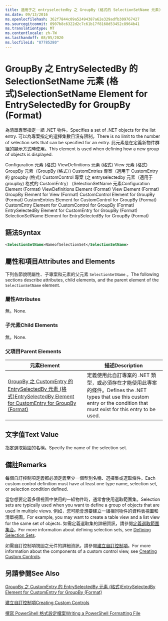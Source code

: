 ```yaml
---
title: 適用于之 entryselectedby 之 GroupBy (格式的 SelectionSetName 元素) |Microsoft Docs
ms.date: 09/13/2016
ms.openlocfilehash: 362f7844c09a52494387a62e329adfb309767427
ms.sourcegitcommit: 0907b8c6322d2c7c61b17f8168d53452c8964b41
ms.translationtype: MT
ms.contentlocale: zh-TW
ms.lasthandoff: 08/05/2020
ms.locfileid: "87785280"
---
```

# <a name="selectionsetname-element-for-entryselectedby-for-groupby-format"></a><span data-ttu-id="0ec63-102">GroupBy 之 EntrySelectedBy 的 SelectionSetName 元素 (格式)</span><span class="sxs-lookup"><span data-stu-id="0ec63-102">SelectionSetName Element for EntrySelectedBy for GroupBy (Format)</span></span>

<span data-ttu-id="0ec63-103">為清單專案指定一組 .NET 物件。</span><span class="sxs-lookup"><span data-stu-id="0ec63-103">Specifies a set of .NET objects for the list entry.</span></span> <span data-ttu-id="0ec63-104">可以為專案指定的選擇集數目沒有限制。</span><span class="sxs-lookup"><span data-stu-id="0ec63-104">There is no limit to the number of selection sets that can be specified for an entry.</span></span> <span data-ttu-id="0ec63-105">此元素是在定義新物件群組的顯示方式時使用。</span><span class="sxs-lookup"><span data-stu-id="0ec63-105">This element is used when defining how a new group of objects is displayed.</span></span>

<span data-ttu-id="0ec63-106">Configuration 元素 (格式) ViewDefinitions 元素 (格式) View 元素 (格式) GroupBy 元素（GroupBy (格式）) CustomEntries 專案（適用于 CustomEntry 的 groupby (格式) CustomControl 專案 (之 entryselectedby 元素（適用于 groupby) 格式的 CustomEntry） (SelectionSetName 元素</span><span class="sxs-lookup"><span data-stu-id="0ec63-106">Configuration Element (Format) ViewDefinitions Element (Format) View Element (Format) GroupBy Element for View (Format) CustomControl Element for GroupBy (Format) CustomEntries Element for CustomControl for GroupBy (Format) CustomEntry Element for CustomControl for GroupBy (Format) EntrySelectedBy Element for CustomEntry for GroupBy (Format) SelectionSetName Element for EntrySelectedBy for GroupBy (Format)</span></span>

## <a name="syntax"></a><span data-ttu-id="0ec63-107">語法</span><span class="sxs-lookup"><span data-stu-id="0ec63-107">Syntax</span></span>

```xml
<SelectionSetName>NameofSelectionSet</SelectionSetName>
```

## <a name="attributes-and-elements"></a><span data-ttu-id="0ec63-108">屬性和項目</span><span class="sxs-lookup"><span data-stu-id="0ec63-108">Attributes and Elements</span></span>

<span data-ttu-id="0ec63-109">下列各節說明屬性、子專案和元素的父元素 `SelectionSetName` 。</span><span class="sxs-lookup"><span data-stu-id="0ec63-109">The following sections describe attributes, child elements, and the parent element of the `SelectionSetName` element.</span></span>

### <a name="attributes"></a><span data-ttu-id="0ec63-110">屬性</span><span class="sxs-lookup"><span data-stu-id="0ec63-110">Attributes</span></span>

<span data-ttu-id="0ec63-111">無。</span><span class="sxs-lookup"><span data-stu-id="0ec63-111">None.</span></span>

### <a name="child-elements"></a><span data-ttu-id="0ec63-112">子元素</span><span class="sxs-lookup"><span data-stu-id="0ec63-112">Child Elements</span></span>

<span data-ttu-id="0ec63-113">無。</span><span class="sxs-lookup"><span data-stu-id="0ec63-113">None.</span></span>

### <a name="parent-elements"></a><span data-ttu-id="0ec63-114">父項目</span><span class="sxs-lookup"><span data-stu-id="0ec63-114">Parent Elements</span></span>

|<span data-ttu-id="0ec63-115">元素</span><span class="sxs-lookup"><span data-stu-id="0ec63-115">Element</span></span>|<span data-ttu-id="0ec63-116">描述</span><span class="sxs-lookup"><span data-stu-id="0ec63-116">Description</span></span>|
|-------------|-----------------|
|[<span data-ttu-id="0ec63-117">GroupBy 之 CustomEntry 的 EntrySelectedBy 元素 (格式)</span><span class="sxs-lookup"><span data-stu-id="0ec63-117">EntrySelectedBy Element for CustomEntry for GroupBy (Format)</span></span>](./entryselectedby-element-for-customentry-for-groupby-format.md)|<span data-ttu-id="0ec63-118">定義使用此自訂專案的 .NET 類型，或必須存在才能使用此專案的條件。</span><span class="sxs-lookup"><span data-stu-id="0ec63-118">Defines the .NET types that use this custom entry or the condition that must exist for this entry to be used.</span></span>|

## <a name="text-value"></a><span data-ttu-id="0ec63-119">文字值</span><span class="sxs-lookup"><span data-stu-id="0ec63-119">Text Value</span></span>

<span data-ttu-id="0ec63-120">指定選取範圍的名稱。</span><span class="sxs-lookup"><span data-stu-id="0ec63-120">Specify the name of the selection set.</span></span>

## <a name="remarks"></a><span data-ttu-id="0ec63-121">備註</span><span class="sxs-lookup"><span data-stu-id="0ec63-121">Remarks</span></span>

<span data-ttu-id="0ec63-122">每個自訂控制項定義都必須定義至少一個型別名稱、選擇集或選取條件。</span><span class="sxs-lookup"><span data-stu-id="0ec63-122">Each custom control definition must have at least one type name, selection set, or selection condition defined.</span></span>

<span data-ttu-id="0ec63-123">當您想要定義多個視圖中使用的一組物件時，通常會使用選取範圍集。</span><span class="sxs-lookup"><span data-stu-id="0ec63-123">Selection sets are typically used when you want to define a group of objects that are used in multiple views.</span></span> <span data-ttu-id="0ec63-124">例如，您可能會想要建立一組相同物件的資料表視圖和清單視圖。</span><span class="sxs-lookup"><span data-stu-id="0ec63-124">For example, you may want to create a table view and a list view for the same set of objects.</span></span> <span data-ttu-id="0ec63-125">如需定義選取集的詳細資訊，請參閱[定義選取範圍集合](./defining-selection-sets.md)。</span><span class="sxs-lookup"><span data-stu-id="0ec63-125">For more information about defining selection sets, see [Defining Selection Sets](./defining-selection-sets.md).</span></span>

<span data-ttu-id="0ec63-126">如需自訂控制項視圖之元件的詳細資訊，請參閱[建立自訂控制項](./creating-custom-controls.md)。</span><span class="sxs-lookup"><span data-stu-id="0ec63-126">For more information about the components of a custom control view, see [Creating Custom Controls](./creating-custom-controls.md).</span></span>

## <a name="see-also"></a><span data-ttu-id="0ec63-127">另請參閱</span><span class="sxs-lookup"><span data-stu-id="0ec63-127">See Also</span></span>

[<span data-ttu-id="0ec63-128">GroupBy 之 CustomEntry 的 EntrySelectedBy 元素 (格式)</span><span class="sxs-lookup"><span data-stu-id="0ec63-128">EntrySelectedBy Element for CustomEntry for GroupBy (Format)</span></span>](./entryselectedby-element-for-customentry-for-groupby-format.md)

[<span data-ttu-id="0ec63-129">建立自訂控制項</span><span class="sxs-lookup"><span data-stu-id="0ec63-129">Creating Custom Controls</span></span>](./creating-custom-controls.md)

[<span data-ttu-id="0ec63-130">撰寫 PowerShell 格式設定檔案</span><span class="sxs-lookup"><span data-stu-id="0ec63-130">Writing a PowerShell Formatting File</span></span>](./writing-a-powershell-formatting-file.md)

